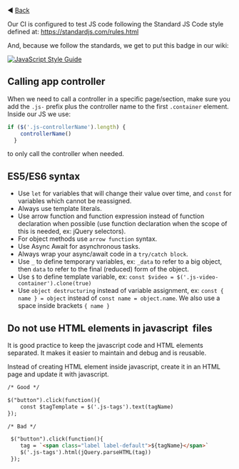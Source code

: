 ◀️ [Back](https://gitlab.com/SUSE-UIUX/eos/wikis/home#writing-code)


Our CI is configured to test JS code following the Standard JS Code style defined at:
https://standardjs.com/rules.html

And, because we follow the standards, we get to put this badge in our wiki:

[![JavaScript Style Guide](https://cdn.rawgit.com/standard/standard/master/badge.svg)](https://github.com/standard/standard)
## Calling app controller
When we need to call a controller in a specific page/section, make sure you add the `.js-` prefix plus the controller name to the first `.container` element.  
Inside our JS we use:

```js
if ($('.js-controllerName').length) {
    controllerName()
  }
```
to only call the controller when needed.

## ES5/ES6 syntax
- Use `let` for variables that will change their value over time, and `const` for variables which cannot be reassigned.
- Always use template literals.
- Use arrow function and function expression instead of function declaration when possible (use function declaration when the scope of this is needed, ex: jQuery selectors).
- For object methods use `arrow function` syntax.
- Use Async Await for asynchronous tasks.
- Always wrap your async/await code in a `try/catch block`.
- Use `_` to define temporary variables, ex: `_data` to refer to a big object, then `data` to refer to the final (reduced) form of the object.
- Use `$` to define template variable, ex: `const $video = $('.js-video-container').clone(true)`
- Use `object destructuring` instead of variable assignment, ex: `const { name } = object` instead of `const name = object.name`. We also use a space inside brackets `{ name }`

## Do not use HTML elements in javascript  files
It is good practice to keep the javascript code and HTML elements separated. It makes it easier to maintain and debug and is reusable. 

Instead of creating HTML element inside javascript, create it in an HTML page and update it with javascript.

```html
/* Good */

$("button").click(function(){
    const $tagTemplate = $('.js-tags').text(tagName)
});

/* Bad */

 $("button").click(function(){
    tag = `<span class="label label-default">${tagName}</span>`
    $('.js-tags').html(jQuery.parseHTML(tag))
 });

```